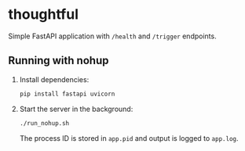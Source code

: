 
# thoughtful

Simple FastAPI application with `/health` and `/trigger` endpoints.

## Running with nohup

1. Install dependencies:
   ```bash
   pip install fastapi uvicorn
   ```
2. Start the server in the background:
   ```bash
   ./run_nohup.sh
   ```
   The process ID is stored in `app.pid` and output is logged to `app.log`.